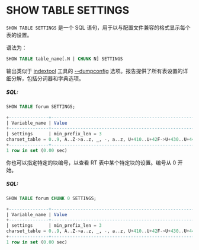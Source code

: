 # SHOW TABLE SETTINGS

<!-- example SHOW TABLE SETTINGS -->

`SHOW TABLE SETTINGS` 是一个 SQL 语句，用于以与配置文件兼容的格式显示每个表的设置。

语法为：

```sql
SHOW TABLE table_name[.N | CHUNK N] SETTINGS
```

输出类似于 [indextool](../../Miscellaneous_tools.md#indextool) 工具的 [--dumpconfig](../../Miscellaneous_tools.md#indextool) 选项。报告提供了所有表设置的详细分解，包括分词器和字典选项。

<!-- intro -->
##### SQL:
<!-- request SQL -->

```sql
SHOW TABLE forum SETTINGS;
```

<!-- response SQL -->
```sql
+---------------+-----------------------------------------------------------------------------------------------------------+
| Variable_name | Value                                                                                                     |
+---------------+-----------------------------------------------------------------------------------------------------------+
| settings      | min_prefix_len = 3
charset_table = 0..9, A..Z->a..z, _, -, a..z, U+410..U+42F->U+430..U+44F, U+430..U+44F |
+---------------+-----------------------------------------------------------------------------------------------------------+
1 row in set (0.00 sec)
```

<!-- end -->

<!-- example SHOW TABLE SETTINGS N -->

你也可以指定特定的块编号，以查看 RT 表中某个特定块的设置。编号从 0 开始。

<!-- intro -->
##### SQL:
<!-- request SQL -->

```sql
SHOW TABLE forum CHUNK 0 SETTINGS;
```

<!-- response SQL -->
```sql
+---------------+-----------------------------------------------------------------------------------------------------------+
| Variable_name | Value                                                                                                     |
+---------------+-----------------------------------------------------------------------------------------------------------+
| settings      | min_prefix_len = 3
charset_table = 0..9, A..Z->a..z, _, -, a..z, U+410..U+42F->U+430..U+44F, U+430..U+44F |
+---------------+-----------------------------------------------------------------------------------------------------------+
1 row in set (0.00 sec)
```

<!-- end -->
<!-- proofread -->

